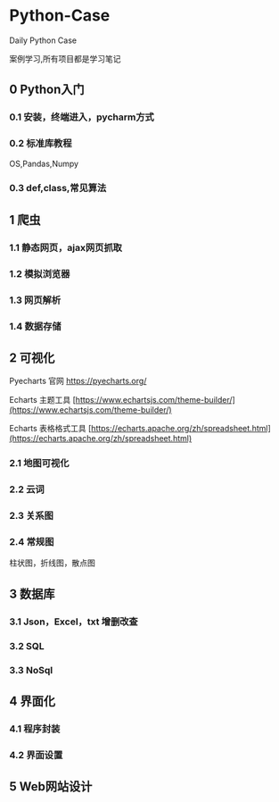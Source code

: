 # Python-Case
Daily Python Case

案例学习,所有项目都是学习笔记
## 0 Python入门
### 0.1 安装，终端进入，pycharm方式
### 0.2 标准库教程
OS,Pandas,Numpy
### 0.3 def,class,常见算法

## 1 爬虫
### 1.1 静态网页，ajax网页抓取
### 1.2 模拟浏览器
### 1.3 网页解析
### 1.4 数据存储

## 2 可视化
Pyecharts 官网
https://pyecharts.org/

Echarts 主题工具
[https://www.echartsjs.com/theme-builder/](https://www.echartsjs.com/theme-builder/)

Echarts 表格格式工具
[https://echarts.apache.org/zh/spreadsheet.html](https://echarts.apache.org/zh/spreadsheet.html)


### 2.1 地图可视化
### 2.2 云词
### 2.3 关系图
### 2.4 常规图
柱状图，折线图，散点图

## 3 数据库
### 3.1 Json，Excel，txt 增删改查
### 3.2 SQL
### 3.3 NoSql

## 4 界面化
### 4.1 程序封装
### 4.2 界面设置

## 5 Web网站设计

